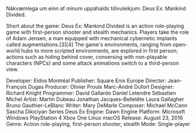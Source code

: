 Nákvæmlega um einn af mínum uppáhalds tölvuleikjum:
Deus Ex: Mankind Divided.

Short about the game:
Deus Ex: Mankind Divided is an action role-playing game with first-person shooter and stealth mechanics. Players take the role of Adam Jensen, a man equipped with mechanical cybernetic implants called augmentations.[3][4] The game's environments, ranging from open-world hubs to more scripted environments, are explored in first person; actions such as hiding behind cover, conversing with non-playable characters (NPCs) and some attack animations switch to a third-person view.

Developer:	Eidos Montréal
Publisher:	Square Enix Europe
Director:	Jean-François Dugas
Producer:	Olivier Proulx
            Marc-André Dufort
Designer:	Richard Knight
Programmer:	David Gallardo
            Daniel Letendre
            Sébastien Michel
Artist:	    Martin Dubeau
            Jonathan Jacques-Belletête
            Laura Gallagher
            Bruno Gauthier-LeBlanc
Writer:    	Mary DeMarle
Composer:	Michael McCann
            Sascha Dikiciyan
            Series	Deus Ex
Engine:   	Dawn Engine
Platform:   Microsoft Windows
            PlayStation 4
            Xbox One
            Linux
            macOS
Release:    August 23, 2016
Genre:	    Action role-playing, first-person shooter, stealth
Mode:	    Single-player